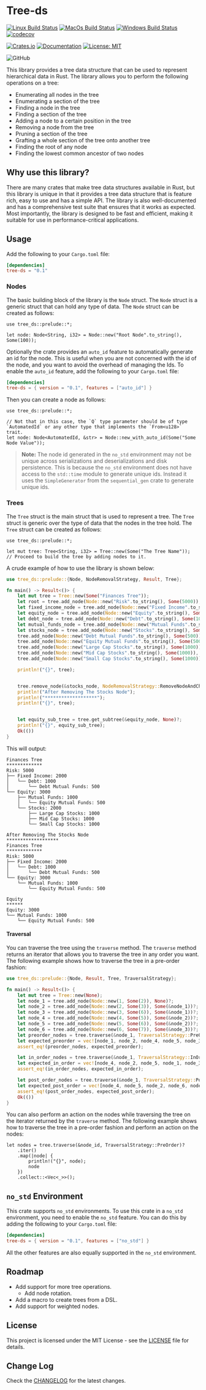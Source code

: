 # Tree-ds

[![Linux Build Status](https://github.com/clementwanjau/tree-ds/actions/workflows/linux.yaml/badge.svg)](https://github.com/clementwanjau/tree-ds/actions/workflows/linux.yaml)
[![MacOs Build Status](https://github.com/clementwanjau/tree-ds/actions/workflows/macos.yaml/badge.svg)](https://github.com/clementwanjau/tree-ds/actions/workflows/macos.yaml)
[![Windows Build Status](https://github.com/clementwanjau/tree-ds/actions/workflows/windows.yaml/badge.svg)](https://github.com/clementwanjau/tree-ds/actions/workflows/windows.yaml)
[![codecov](https://codecov.io/github/clementwanjau/tree-ds/graph/badge.svg?token=6EVSRDH76I)](https://codecov.io/github/clementwanjau/tree-ds)

[![Crates.io](https://img.shields.io/crates/v/tree-ds.svg)](https://crates.io/crates/tree-ds)
[![Documentation](https://docs.rs/tree-ds/badge.svg)](https://docs.rs/tree-ds)
[![License: MIT](https://img.shields.io/badge/License-MIT-yellow.svg)](https://opensource.org/licenses/MIT)

![GitHub](https://img.shields.io/github/stars/clementwanjau/tree-ds?style=social)

This library provides a tree data structure that can be used to represent
hierarchical data in Rust. The library
allows you to perform the following operations on a tree:

- Enumerating all nodes in the tree
- Enumerating a section of the tree
- Finding a node in the tree
- Finding a section of the tree
- Adding a node to a certain position in the tree
- Removing a node from the tree
- Pruning a section of the tree
- Grafting a whole section of the tree onto another tree
- Finding the root of any node
- Finding the lowest common ancestor of two nodes

## Why use this library?

There are many crates that make tree data structures available in Rust, but
this library is unique in that it provides a tree data structure that is
feature rich, easy to use and has a simple API. The library is also
well-documented and has a comprehensive test suite that ensures that it works
as expected. Most importantly, the library is designed to be fast and
efficient, making it suitable for use in performance-critical applications.

## Usage

Add the following to your `Cargo.toml` file:

```toml copy
[dependencies]
tree-ds = "0.1"
```

### Nodes

The basic building block of the library is the `Node` struct. The `Node` struct
is a generic struct that can hold any type of data. The `Node` struct can be created
as follows:

```rust,ignore
use tree_ds::prelude::*;

let node: Node<String, i32> = Node::new("Root Node".to_string(), Some(100));
``` 

Optionally the crate provides an `auto_id` feature to automatically generate an id
for the node. This is useful when you are not concerned with the id of the node, and
you want to avoid the overhead of managing the Ids. To enable the `auto_id`
feature, add the following to your `Cargo.toml` file:

```toml copy
[dependencies]
tree-ds = { version = "0.1", features = ["auto_id"] }
```

Then you can create a node as follows:

```rust,ignore
use tree_ds::prelude::*;

// Not that in this case, the `Q` type parameter should be of type `AutomatedId` or any other type that implements the `From<u128>` trait.
let node: Node<AutomatedId, &str> = Node::new_with_auto_id(Some("Some Node Value"));
```

> **Note:** The node id generated in the `no_std` environment may not be unique across serializations and
> deserializations and disk persistence. This is because the `no_std` environment does not have access to
> the `std::time` module to generate unique ids. Instead it uses the
> `SimpleGenerator` from the `sequential_gen` crate to generate unique ids.

### Trees

The `Tree` struct is the main struct that is used to represent a tree. The `Tree`
struct is generic over the type of data that the nodes in the tree hold. The `Tree`
struct can be created as follows:

```rust,ignore
use tree_ds::prelude::*;

let mut tree: Tree<String, i32> = Tree::new(Some("The Tree Name"));
// Proceed to build the tree by adding nodes to it.
```

A crude example of how to use the library is shown below:

```rust
use tree_ds::prelude::{Node, NodeRemovalStrategy, Result, Tree};

fn main() -> Result<()> {
	let mut tree = Tree::new(Some("Finances Tree"));
	let root = tree.add_node(Node::new("Risk".to_string(), Some(5000)), None)?;
	let fixed_income_node = tree.add_node(Node::new("Fixed Income".to_string(), Some(2000)), Some(&root))?;
	let equity_node = tree.add_node(Node::new("Equity".to_string(), Some(3000)), Some(&root))?;
	let debt_node = tree.add_node(Node::new("Debt".to_string(), Some(1000)), Some(&fixed_income_node))?;
	let mutual_funds_node = tree.add_node(Node::new("Mutual Funds".to_string(), Some(1000)), Some(&equity_node))?;
	let stocks_node = tree.add_node(Node::new("Stocks".to_string(), Some(2000)), Some(&equity_node))?;
	tree.add_node(Node::new("Debt Mutual Funds".to_string(), Some(500)), Some(&debt_node))?;
	tree.add_node(Node::new("Equity Mutual Funds".to_string(), Some(500)), Some(&mutual_funds_node))?;
	tree.add_node(Node::new("Large Cap Stocks".to_string(), Some(1000)), Some(&stocks_node))?;
	tree.add_node(Node::new("Mid Cap Stocks".to_string(), Some(1000)), Some(&stocks_node))?;
	tree.add_node(Node::new("Small Cap Stocks".to_string(), Some(1000)), Some(&stocks_node))?;

	println!("{}", tree);


	tree.remove_node(&stocks_node, NodeRemovalStrategy::RemoveNodeAndChildren)?;
	println!("After Removing The Stocks Node");
	println!("*******************");
	println!("{}", tree);


	let equity_sub_tree = tree.get_subtree(&equity_node, None)?;
	println!("{}", equity_sub_tree);
	Ok(())
}

```

This will output:

```
Finances Tree
*************
Risk: 5000
├── Fixed Income: 2000
│   └── Debt: 1000
│       └── Debt Mutual Funds: 500
└── Equity: 3000
    ├── Mutual Funds: 1000
    │   └── Equity Mutual Funds: 500
    └── Stocks: 2000
        ├── Large Cap Stocks: 1000
        ├── Mid Cap Stocks: 1000
        └── Small Cap Stocks: 1000

After Removing The Stocks Node
*******************
Finances Tree
*************
Risk: 5000
├── Fixed Income: 2000
│   └── Debt: 1000
│       └── Debt Mutual Funds: 500
└── Equity: 3000
    └── Mutual Funds: 1000
        └── Equity Mutual Funds: 500

Equity
******
Equity: 3000
└── Mutual Funds: 1000
    └── Equity Mutual Funds: 500
```

#### Traversal

You can traverse the tree using the `traverse` method. The `traverse` method
returns an iterator that allows you to traverse the tree in any order you want.
The following example shows how to traverse the tree in a pre-order fashion:

```rust
use tree_ds::prelude::{Node, Result, Tree, TraversalStrategy};

fn main() -> Result<()> {
	let mut tree = Tree::new(None);
	let node_1 = tree.add_node(Node::new(1, Some(2)), None)?;
	let node_2 = tree.add_node(Node::new(2, Some(3)), Some(&node_1))?;
	let node_3 = tree.add_node(Node::new(3, Some(6)), Some(&node_1))?;
	let node_4 = tree.add_node(Node::new(4, Some(5)), Some(&node_2))?;
	let node_5 = tree.add_node(Node::new(5, Some(6)), Some(&node_2))?;
	let node_6 = tree.add_node(Node::new(6, Some(7)), Some(&node_3))?;
	let preorder_nodes = tree.traverse(&node_1, TraversalStrategy::PreOrder)?;
	let expected_preorder = vec![node_1, node_2, node_4, node_5, node_3, node_6];
	assert_eq!(preorder_nodes, expected_preorder);

	let in_order_nodes = tree.traverse(&node_1, TraversalStrategy::InOrder)?;
	let expected_in_order = vec![node_4, node_2, node_5, node_1, node_3, node_6];
	assert_eq!(in_order_nodes, expected_in_order);

	let post_order_nodes = tree.traverse(&node_1, TraversalStrategy::PostOrder)?;
	let expected_post_order = vec![node_4, node_5, node_2, node_6, node_3, node_1];
	assert_eq!(post_order_nodes, expected_post_order);
	Ok(())
}
```

You can also perform an action on the nodes while traversing the tree on the iterator returned by the `traverse` method.
The following example shows how to traverse the tree in a pre-order fashion and perform an action on the nodes:

```rust,ignore
let nodes = tree.traverse(&node_id, TraversalStrategy::PreOrder)?
    .iter()
    .map(|node| {
        println!("{}", node);
        node
    })
    .collect::<Vec<_>>();
```

## `no_std` Environment

This crate supports `no_std` environments. To use this crate in a `no_std` environment, you need to enable the `no_std`
feature. You can do this by adding the following to your `Cargo.toml` file:

```toml
[dependencies]
tree-ds = { version = "0.1", features = ["no_std"] }
```

All the other features are also equally supported in the `no_std` environment.

## Roadmap

- Add support for more tree operations.
    - Add node rotation.
- Add a macro to create trees from a DSL.
- Add support for weighted nodes.

## License

This project is licensed under the MIT License - see the [LICENSE](LICENSE) file for details.

## Change Log

Check the [CHANGELOG](CHANGELOG.md) for the latest changes.
